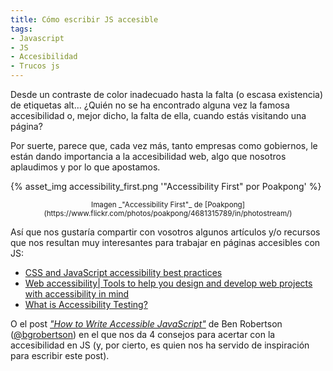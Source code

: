 ```yaml
---
title: Cómo escribir JS accesible
tags:
- Javascript
- JS
- Accesibilidad
- Trucos js
---
```


Desde un contraste de color inadecuado hasta la falta (o escasa existencia) de etiquetas alt… ¿Quién no se ha encontrado alguna vez la famosa accesibilidad o, mejor dicho, la falta de ella, cuando estás visitando una página?

Por suerte, parece que, cada vez más, tanto empresas como gobiernos, le están dando importancia a la accesibilidad web, algo que nosotros aplaudimos y por lo que apostamos.

{% asset_img accessibility_first.png '"Accessibility First" por Poakpong' %}
<!-- more -->
<center><small>Imagen _"Accessibility First"_ de [Poakpong](https://www.flickr.com/photos/poakpong/4681315789/in/photostream/)</small></center>

Así que nos gustaría compartir con vosotros algunos artículos y/o recursos que nos resultan muy interesantes para trabajar en páginas accesibles con JS:

- [CSS and JavaScript accessibility best practices](https://developer.mozilla.org/en-US/docs/Learn/Accessibility/CSS_and_JavaScript)
- [Web accessibility| Tools to help you design and develop web projects with accessibility in mind](https://github.com/collections/web-accessibility)
- [What is Accessibility Testing?](https://www.guru99.com/accessibility-testing.html)

O el post _["How to Write Accessible JavaScript"](https://medium.com/dailyjs/4-javascript-techniques-for-building-accessible-web-interfaces-348f820c157f)_ de Ben Robertson ([@bgrobertson](https://medium.com/@bgrobertson)) en el que nos da 4 consejos para acertar con la accesibilidad en JS (y, por cierto, es quien nos ha servido de inspiración para escribir este post).

